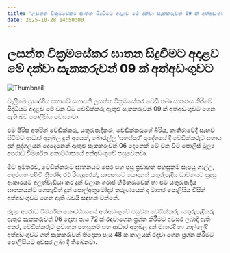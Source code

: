 ```yaml
---
title: "ලසන්ත වික්‍රමසේකර ඝාතන සිදුවීමට අදාළව මේ දක්වා සැකකරුවන් 09 ක් අත්අඩංගුවට"
date: 2025-10-28 14:50:00
---
```


# ලසන්ත වික්‍රමසේකර ඝාතන සිදුවීමට අදාළව මේ දක්වා සැකකරුවන් 09 ක් අත්අඩංගුවට

![Thumbnail](https://helakuru.sgp1.cdn.digitaloceanspaces.com/esana/images/lib/lasantha-wikramasekara-jkl.jpg)

වැලිගම ප්‍රාදේශීය සභාවේ සභාපති ලසන්ත වික්‍රමසේකර වෙඩි තබා ඝාතනය කිරීමේ සිද්ධියට අදාළව මේ වන විට වෙඩික්කරු ඇතුළු සැකකරුවන් 09 ක් අත්අඩංගුවට ගෙන ඇති බව පොලිසිය පවසනවා.

එම පිරිස අතරින් වෙඩික්කරු, යතුරුපැදිකරු, වෙඩික්කරුගේ බිරිය, කැකිරාවේදී සැඟව සිටීමට ආධාර අනුබල දුන් අයෙක්, බොරැල්ල ‘සහස්පුර’ ප්‍රදේශයේ දී වෙඩික්කරුට සහාය දුන් පුද්ගලයන් දෙදෙනෙක් ඇතුළු සැකකරුවන් 06 දෙනෙක් මේ වන විට පොලිස් මූල්‍ය අපරාධ විමර්ශන කොට්ඨාසයේ අත්අඩංගුවේ පසුවෙනවා.

මීට අමතරව, වෙඩික්කරුට ඝාතනයට පෙර සහ පසු ප්‍රවාහන පහසුකම් සැපයූ ගාල්ල, අගුළුගහ පදිංචි ත්‍රිරෝද රථ රියැදුරෙක්, ඝාතනයට යොදාගත් යතුරුපැදිය ධාවනයට සුදුසු ආකාරයට අලුත්වැඩියා කර දුන් වලාන ගරාජ් හිමිකරුවෙක් හා එම යතුරුපැදිය ඝාතකයන්ට ගෙනැවිත් දුන් පොල්අතුමෝදර තරුණයෙක් ද මාතර පොලිසිය විසින් අත්අඩංගුවට ගෙන ඇති බවයි සඳහන් වන්නේ.

මූල්‍ය අපරාධ විමර්ශන කොට්ඨාසයේ අත්අඩංගුවේ පසුවන වෙඩික්කරු, යතුරුපැදිකරු ඇතුළු සැකකරුවන් 06 දෙනා පැය 72 ක් රඳවාගෙන ප්‍රශ්න කිරීමට අවසර ලබාදී ඇති අතර, වෙඩික්කරුට ප්‍රවාහන පහසුකම් සහ ආධාර අනුබල දුන් මාතරදී හා ගාල්ලේදී අත්අඩංගුවට ගත් සැකකරුවන් තිදෙනා පැය 48 ක කාලයක් රඳවා ගෙන ප්‍රශ්න කිරීමට පොලිසියට අවසර ලබා දී තිබෙනවා.

